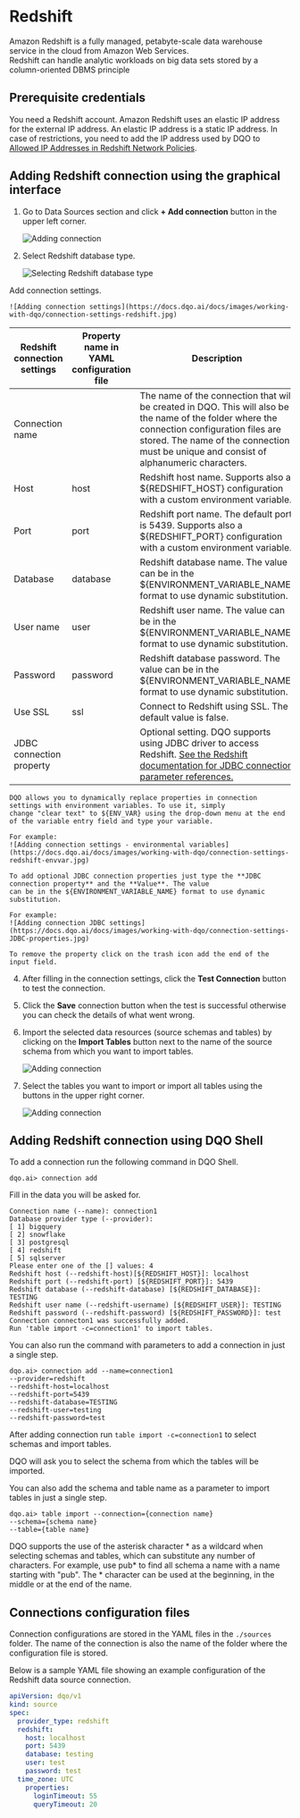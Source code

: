 # Redshift

Amazon Redshift is a fully managed, petabyte-scale data warehouse service in the cloud from Amazon Web Services.  
Redshift can handle analytic workloads on big data sets stored by a column-oriented DBMS principle

## Prerequisite credentials

You need a Redshift account. Amazon Redshift uses an elastic IP address for the external IP address. An elastic IP 
address is a static IP address. In case of restrictions, you need to add the IP address used by DQO 
to [Allowed IP Addresses in Redshift Network Policies](https://docs.aws.amazon.com/redshift/latest/mgmt/managing-clusters-vpc.html).

## Adding Redshift connection using the graphical interface

1. Go to Data Sources section and click **+ Add connection** button in the upper left corner.

    ![Adding connection](https://docs.dqo.ai/docs/images/working-with-dqo/adding-connection.jpg)

2. Select Redshift database type.

    ![Selecting Redshift database type](https://docs.dqo.ai/docs/images/working-with-dqo/adding-connection-redshift.jpg)

 Add connection settings.

    ![Adding connection settings](https://docs.dqo.ai/docs/images/working-with-dqo/connection-settings-redshift.jpg)

   | Redshift connection settings | Property name in YAML configuration file | Description                                                                                                                                                                                                                             |
   |------------------------------|------------------------------------------|-----------------------------------------------------------------------------------------------------------------------------------------------------------------------------------------------------------------------------------------|
   | Connection name              |                                          | The name of the connection that will be created in DQO. This will also be the name of the folder where the connection configuration files are stored. The name of the connection must be unique and consist of alphanumeric characters. |
   | Host                         | host                                     | Redshift host name. Supports also a ${REDSHIFT_HOST} configuration with a custom environment variable.                                                                                                                                  |
   | Port                         | port                                     | Redshift port name. The default port is 5439. Supports also a ${REDSHIFT_PORT} configuration with a custom environment variable.                                                                                                        |
   | Database                     | database                                 | Redshift database name. The value can be in the ${ENVIRONMENT_VARIABLE_NAME} format to use dynamic substitution.                                                                                                                        |
   | User name                    | user                                     | Redshift user name. The value can be in the ${ENVIRONMENT_VARIABLE_NAME} format to use dynamic substitution.                                                                                                                            |
   | Password                     | password                                 | Redshift database password. The value can be in the ${ENVIRONMENT_VARIABLE_NAME} format to use dynamic substitution.                                                                                                                    |
   | Use SSL                      | ssl                                      | Connect to Redshift using SSL. The default value is false.                                                                                                                                                                              |
   | JDBC connection property     |                                          | Optional setting. DQO supports using JDBC driver to access Redshift. [See the Redshift documentation for JDBC connection parameter references.](https://docs.aws.amazon.com/redshift/latest/mgmt/jdbc20-install-driver.html)            |   
   
    DQO allows you to dynamically replace properties in connection settings with environment variables. To use it, simply
    change "clear text" to ${ENV_VAR} using the drop-down menu at the end of the variable entry field and type your variable.
    
    For example:
    ![Adding connection settings - environmental variables](https://docs.dqo.ai/docs/images/working-with-dqo/connection-settings-redshift-envvar.jpg)
    
    To add optional JDBC connection properties just type the **JDBC connection property** and the **Value**. The value
    can be in the ${ENVIRONMENT_VARIABLE_NAME} format to use dynamic substitution.
    
    For example:
    ![Adding connection JDBC settings](https://docs.dqo.ai/docs/images/working-with-dqo/connection-settings-JDBC-properties.jpg)
    
    To remove the property click on the trash icon add the end of the input field.
    
    
4. After filling in the connection settings, click the **Test Connection** button to test the connection.
5. Click the **Save** connection button when the test is successful otherwise you can check the details of what went wrong.
6. Import the selected data resources (source schemas and tables) by clicking on the **Import Tables** button next to
    the name of the source schema from which you want to import tables.

    ![Adding connection](https://docs.dqo.ai/docs/images/working-with-dqo/importing-schemas.jpg)

7. Select the tables you want to import or import all tables using the buttons in the upper right corner.

    ![Adding connection](https://docs.dqo.ai/docs/images/working-with-dqo/importing-tables.jpg)

## Adding Redshift connection using DQO Shell

To add a connection run the following command in DQO Shell.
```
dqo.ai> connection add
```

Fill in the data you will be asked for.

```
Connection name (--name): connection1
Database provider type (--provider): 
[ 1] bigquery
[ 2] snowflake
[ 3] postgresql
[ 4] redshift
[ 5] sqlserver
Please enter one of the [] values: 4
Redshift host (--redshift-host)[${REDSHIFT_HOST}]: localhost
Redshift port (--redshift-port) [${REDSHIFT_PORT}]: 5439
Redshift database (--redshift-database) [${REDSHIFT_DATABASE}]: TESTING
Redshift user name (--redshift-username) [${REDSHIFT_USER}]: TESTING
Redshift password (--redshift-password) [${REDSHIFT_PASSWORD}]: test
Connection connecton1 was successfully added.
Run 'table import -c=connection1' to import tables.
```

You can also run the command with parameters to add a connection in just a single step.

```
dqo.ai> connection add --name=connection1
--provider=redshift
--redshift-host=localhost
--redshift-port=5439
--redshift-database=TESTING
--redshift-user=testing
--redshift-password=test
```

After adding connection run `table import -c=connection1` to select schemas and import tables.

DQO will ask you to select the schema from which the tables will be imported.

You can also add the schema and table name as a parameter to import tables in just a single step.

```
dqo.ai> table import --connection={connection name}
--schema={schema name}
--table={table name}
```
DQO supports the use of the asterisk character * as a wildcard when selecting schemas and tables, which can substitute
any number of characters. For example, use  pub* to find all schema a name with a name starting with "pub". The *
character can be used at the beginning, in the middle or at the end of the name.

## Connections configuration files

Connection configurations are stored in the YAML files in the `./sources` folder. The name of the connection is also
the name of the folder where the configuration file is stored.

Below is a sample YAML file showing an example configuration of the Redshift data source connection.

``` yaml
apiVersion: dqo/v1
kind: source
spec:
  provider_type: redshift
  redshift:
    host: localhost
    port: 5439
    database: testing
    user: test
    password: test
  time_zone: UTC
    properties:
      loginTimeout: 55
      queryTimeout: 20

```
